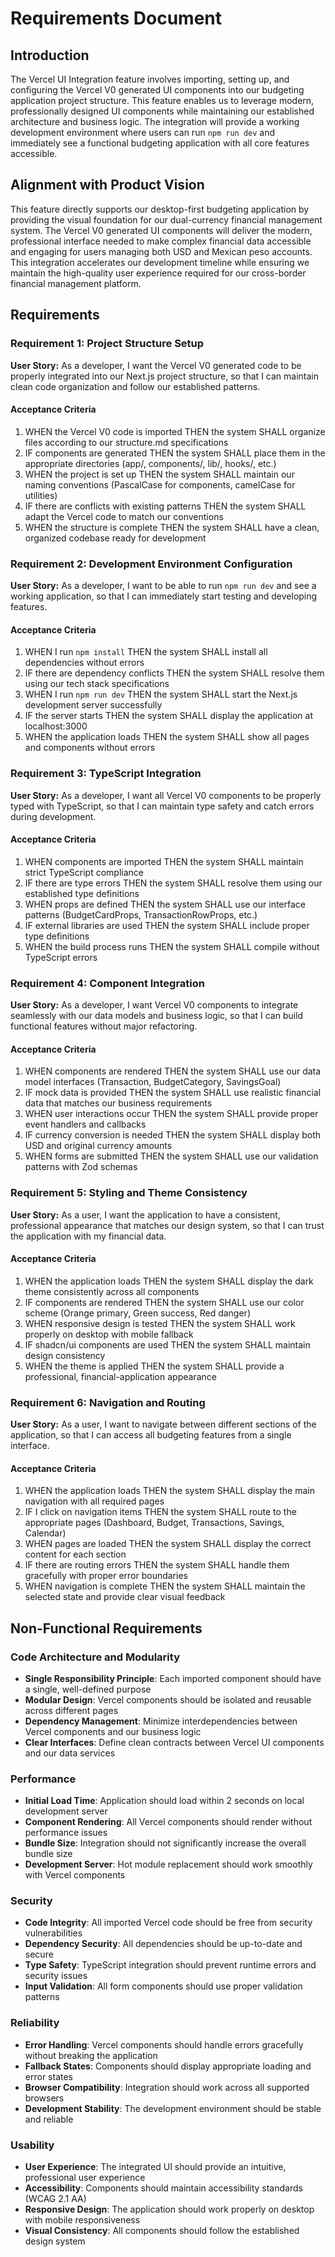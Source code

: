 # Requirements Document

## Introduction

The Vercel UI Integration feature involves importing, setting up, and configuring the Vercel V0 generated UI components into our budgeting application project structure. This feature enables us to leverage modern, professionally designed UI components while maintaining our established architecture and business logic. The integration will provide a working development environment where users can run `npm run dev` and immediately see a functional budgeting application with all core features accessible.

## Alignment with Product Vision

This feature directly supports our desktop-first budgeting application by providing the visual foundation for our dual-currency financial management system. The Vercel V0 generated UI components will deliver the modern, professional interface needed to make complex financial data accessible and engaging for users managing both USD and Mexican peso accounts. This integration accelerates our development timeline while ensuring we maintain the high-quality user experience required for our cross-border financial management platform.

## Requirements

### Requirement 1: Project Structure Setup

**User Story:** As a developer, I want the Vercel V0 generated code to be properly integrated into our Next.js project structure, so that I can maintain clean code organization and follow our established patterns.

#### Acceptance Criteria

1. WHEN the Vercel V0 code is imported THEN the system SHALL organize files according to our structure.md specifications
2. IF components are generated THEN the system SHALL place them in the appropriate directories (app/, components/, lib/, hooks/, etc.)
3. WHEN the project is set up THEN the system SHALL maintain our naming conventions (PascalCase for components, camelCase for utilities)
4. IF there are conflicts with existing patterns THEN the system SHALL adapt the Vercel code to match our conventions
5. WHEN the structure is complete THEN the system SHALL have a clean, organized codebase ready for development

### Requirement 2: Development Environment Configuration

**User Story:** As a developer, I want to be able to run `npm run dev` and see a working application, so that I can immediately start testing and developing features.

#### Acceptance Criteria

1. WHEN I run `npm install` THEN the system SHALL install all dependencies without errors
2. IF there are dependency conflicts THEN the system SHALL resolve them using our tech stack specifications
3. WHEN I run `npm run dev` THEN the system SHALL start the Next.js development server successfully
4. IF the server starts THEN the system SHALL display the application at localhost:3000
5. WHEN the application loads THEN the system SHALL show all pages and components without errors

### Requirement 3: TypeScript Integration

**User Story:** As a developer, I want all Vercel V0 components to be properly typed with TypeScript, so that I can maintain type safety and catch errors during development.

#### Acceptance Criteria

1. WHEN components are imported THEN the system SHALL maintain strict TypeScript compliance
2. IF there are type errors THEN the system SHALL resolve them using our established type definitions
3. WHEN props are defined THEN the system SHALL use our interface patterns (BudgetCardProps, TransactionRowProps, etc.)
4. IF external libraries are used THEN the system SHALL include proper type definitions
5. WHEN the build process runs THEN the system SHALL compile without TypeScript errors

### Requirement 4: Component Integration

**User Story:** As a developer, I want Vercel V0 components to integrate seamlessly with our data models and business logic, so that I can build functional features without major refactoring.

#### Acceptance Criteria

1. WHEN components are rendered THEN the system SHALL use our data model interfaces (Transaction, BudgetCategory, SavingsGoal)
2. IF mock data is provided THEN the system SHALL use realistic financial data that matches our business requirements
3. WHEN user interactions occur THEN the system SHALL provide proper event handlers and callbacks
4. IF currency conversion is needed THEN the system SHALL display both USD and original currency amounts
5. WHEN forms are submitted THEN the system SHALL use our validation patterns with Zod schemas

### Requirement 5: Styling and Theme Consistency

**User Story:** As a user, I want the application to have a consistent, professional appearance that matches our design system, so that I can trust the application with my financial data.

#### Acceptance Criteria

1. WHEN the application loads THEN the system SHALL display the dark theme consistently across all components
2. IF components are rendered THEN the system SHALL use our color scheme (Orange primary, Green success, Red danger)
3. WHEN responsive design is tested THEN the system SHALL work properly on desktop with mobile fallback
4. IF shadcn/ui components are used THEN the system SHALL maintain design consistency
5. WHEN the theme is applied THEN the system SHALL provide a professional, financial-application appearance

### Requirement 6: Navigation and Routing

**User Story:** As a user, I want to navigate between different sections of the application, so that I can access all budgeting features from a single interface.

#### Acceptance Criteria

1. WHEN the application loads THEN the system SHALL display the main navigation with all required pages
2. IF I click on navigation items THEN the system SHALL route to the appropriate pages (Dashboard, Budget, Transactions, Savings, Calendar)
3. WHEN pages are loaded THEN the system SHALL display the correct content for each section
4. IF there are routing errors THEN the system SHALL handle them gracefully with proper error boundaries
5. WHEN navigation is complete THEN the system SHALL maintain the selected state and provide clear visual feedback

## Non-Functional Requirements

### Code Architecture and Modularity
- **Single Responsibility Principle**: Each imported component should have a single, well-defined purpose
- **Modular Design**: Vercel components should be isolated and reusable across different pages
- **Dependency Management**: Minimize interdependencies between Vercel components and our business logic
- **Clear Interfaces**: Define clean contracts between Vercel UI components and our data services

### Performance
- **Initial Load Time**: Application should load within 2 seconds on local development server
- **Component Rendering**: All Vercel components should render without performance issues
- **Bundle Size**: Integration should not significantly increase the overall bundle size
- **Development Server**: Hot module replacement should work smoothly with Vercel components

### Security
- **Code Integrity**: All imported Vercel code should be free from security vulnerabilities
- **Dependency Security**: All dependencies should be up-to-date and secure
- **Type Safety**: TypeScript integration should prevent runtime errors and security issues
- **Input Validation**: All form components should use proper validation patterns

### Reliability
- **Error Handling**: Vercel components should handle errors gracefully without breaking the application
- **Fallback States**: Components should display appropriate loading and error states
- **Browser Compatibility**: Integration should work across all supported browsers
- **Development Stability**: The development environment should be stable and reliable

### Usability
- **User Experience**: The integrated UI should provide an intuitive, professional user experience
- **Accessibility**: Components should maintain accessibility standards (WCAG 2.1 AA)
- **Responsive Design**: The application should work properly on desktop with mobile responsiveness
- **Visual Consistency**: All components should follow the established design system